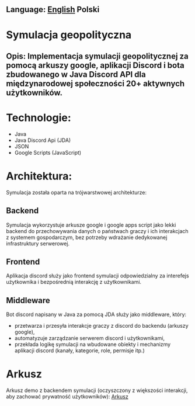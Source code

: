 ## Language: [English](README.md) Polski

# Symulacja geopolityczna

## Opis: Implementacja symulacji geopolitycznej za pomocą arkuszy google, aplikacji Discord i bota zbudowanego w Java Discord API dla międzynarodowej społeczności 20+ aktywnych użytkowników.

# Technologie:
* Java
* Java Discord Api (JDA)
* JSON
* Google Scripts (JavaScript)

# Architektura:
Symulacja została oparta na trójwarstwowej architekturze:

## Backend
  Symulacja wykorzystuje arkusze google i google apps script jako lekki backend do przechowywania danych o państwach graczy i ich interakcjach z systemem gospodarczym, bez potrzeby wdrażanie dedykowanej infrastruktury serwerowej.

## Frontend
  Aplikacja discord służy jako frontend symulacji odpowiedzialny za interefejs użytkownika i bezpośrednią interakcję z użytkownikami.
  
## Middleware
  Bot discord napisany w Java za pomocą JDA służy jako middleware, który: 
* przetwarza i przesyła interakcje graczy z discord do backendu (arkuszy google),
* automatyzuje zarządzanie serwerem discord i użytkownikami,
* przekłada logikę symulacji na wbudowane obiekty i mechanizmy aplikacji discord (kanały, kategorie, role, permisje itp.)

# Arkusz
Arkusz demo z backendem symulacji (oczyszczony z większości interakcji, aby zachować prywatność użytkowników): [Arkusz](https://docs.google.com/spreadsheets/d/1-5pmqD3xnRswsdv-jvdOuWfHK3d5zQ_gzPIq1WRRERE/edit?usp=sharing)
